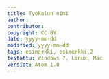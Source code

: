 ```yaml
---
title: Työkalun nimi
author: 
contributor:
copyright: CC BY
date: yyyy-mm-dd
modified: yyyy-mm-dd
tags: esimerkki, esimerkki 2
testattu: Windows 7, Linux, Mac
versiot: Atom 1.0
---
```


